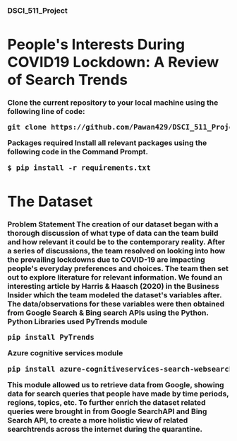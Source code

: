 <h3>DSCI_511_Project<h/3>
<h1>People's Interests During COVID19 Lockdown: A Review of Search Trends</h1>

<b>Clone the current repository to your local machine using the following line of code:</b>

<pre>
git clone https://github.com/Pawan429/DSCI_511_Project.git
</pre>

<b>Packages required</b>
Install all relevant packages using the following code in the Command Prompt.
<pre>
$ pip install -r requirements.txt
</pre>

<h1>The Dataset</h2>
<b>Problem Statement</b>
The creation of our dataset began with a thorough discussion of what type of data can the team build and how relevant it could be to the contemporary reality. After a series of discussions, the team resolved on looking into how the prevailing lockdowns due to COVID-19 are impacting people's everyday preferences and choices. The team then set out to explore literature for relevant information. We found an interesting article by Harris & Haasch (2020) in the Business Insider which the team modeled the dataset's variables after. The data/observations for these variables were then obtained from Google Search & Bing search APIs using the Python. 
<b>Python Libraries used</b>
PyTrends module 
<pre>pip install PyTrends</pre>
Azure cognitive services module 
<pre>pip install azure-cognitiveservices-search-websearch</pre>
This module allowed us to retrieve data from Google, showing data for search queries that people have made by time periods, regions, topics, etc. To further enrich the dataset related queries were brought in from Google SearchAPI and Bing Search API, to create a more holistic view of related searchtrends across the internet during the quarantine.
